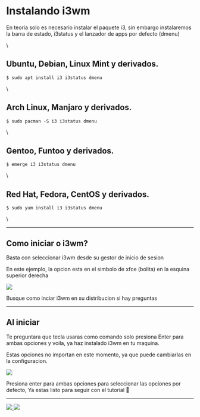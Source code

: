 # Instalando i3wm

En teoria solo es necesario instalar el paquete i3, sin embargo instalaremos la barra de estado, i3status y el lanzador de apps por defecto (dmenu)

\


## Ubuntu, Debian, Linux Mint y derivados.

```shell
$ sudo apt install i3 i3status dmenu
```

\


## Arch Linux, Manjaro y derivados.

```shell
$ sudo pacman -S i3 i3status dmenu
```

\


## Gentoo, Funtoo y derivados.

```shell
$ emerge i3 i3status dmenu
```

\


## Red Hat, Fedora, CentOS y derivados.

```shell
$ sudo yum install i3 i3status dmenu
```

\


***

## Como iniciar o i3wm?

Basta con seleccionar i3wm desde su gestor de inicio de sesion

En este ejemplo, la opcion esta en el simbolo de xfce (bolita) en la esquina superior derecha

![](https://user-images.githubusercontent.com/41551840/82126931-5f63a880-9786-11ea-8921-455b01555503.png)

Busque como inciar i3wm en su distribucion si hay preguntas

***

## Al iniciar

Te preguntara que tecla usaras como comando solo presiona Enter para ambas opciones y voila, ya haz instalado i3wm en tu maquina.

Estas opciones no importan en este momento, ya que puede cambiarlas en la configuracion.

![](https://user-images.githubusercontent.com/41551840/82126967-b0739c80-9786-11ea-9047-0ca9b702659a.png)

Presiona enter para ambas opciones para seleccionar las opciones por defecto, Ya estas listo para seguir con el tutorial :tada:

***

[![](https://img.shields.io/badge/voltar-red?\&style=for-the-badge) ](1.1-O\_que\_e\_e\_porque\_usar.md)[![](https://img.shields.io/badge/pr%C3%B3ximo-blue?\&style=for-the-badge)](1.3-Comandos\_sobrevivencia.md)
